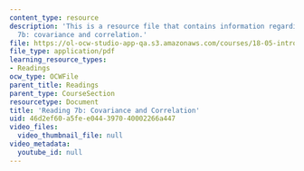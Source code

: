 ```yaml
---
content_type: resource
description: 'This is a resource file that contains information regarding reading
  7b: covariance and correlation.'
file: https://ol-ocw-studio-app-qa.s3.amazonaws.com/courses/18-05-introduction-to-probability-and-statistics-spring-2014/46d2ef60a5fee044397040002266a447_MIT18_05S14_Reading7b.pdf
file_type: application/pdf
learning_resource_types:
- Readings
ocw_type: OCWFile
parent_title: Readings
parent_type: CourseSection
resourcetype: Document
title: 'Reading 7b: Covariance and Correlation'
uid: 46d2ef60-a5fe-e044-3970-40002266a447
video_files:
  video_thumbnail_file: null
video_metadata:
  youtube_id: null
---
```

